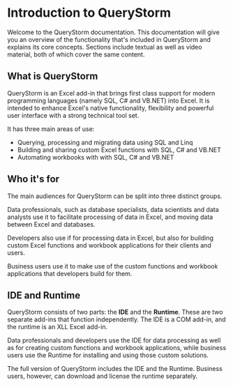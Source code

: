 # Introduction to QueryStorm

Welcome to the QueryStorm documentation. This documentation will give you an overview of the functionality that's included in QueryStorm and explains its core concepts. Sections include textual as well as video material, both of which cover the same content.

## What is QueryStorm

QueryStorm is an Excel add-in that brings first class support for modern programming languages (namely SQL, C# and VB.NET) into Excel. It is intended to enhance Excel's native functionality, flexibility and powerful user interface with a strong technical tool set.

It has three main areas of use:

- Querying, processing and migrating data using SQL and Linq
- Building and sharing custom Excel functions with SQL, C# and VB.NET
- Automating workbooks with with SQL, C# and VB.NET

## Who it's for

The main audiences for QueryStorm can be split into three distinct groups.

Data professionals, such as database specialists, data scientists and data analysts use it to facilitate processing of data in Excel, and moving data between Excel and databases.

Developers also use if for processing data in Excel, but also for building custom Excel functions and workbook applications for their clients and users.

Business users use it to make use of the custom functions and workbook applications that developers build for them.

## IDE and Runtime

QueryStorm consists of two parts: the **IDE** and the **Runtime**. These are two separate add-ins that function independently. The IDE is a COM add-in, and the runtime is an XLL Excel add-in.

Data professionals and developers use the IDE for data processing as well as for creating custom functions and workbook applications, while business users use the Runtime for installing and using those custom solutions.

The full version of QueryStorm includes the IDE and the Runtime. Business users, however, can download and license the runtime separately. 